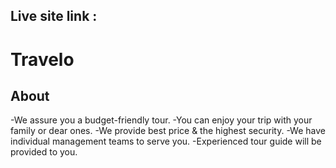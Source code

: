 ## Live site link :


# Travelo

## About
 -We assure you a budget-friendly tour.
 -You can enjoy your trip with your family or dear ones.
 -We provide best price & the highest security.
 -We have individual management teams to serve you.
 -Experienced tour guide will be provided to you.


